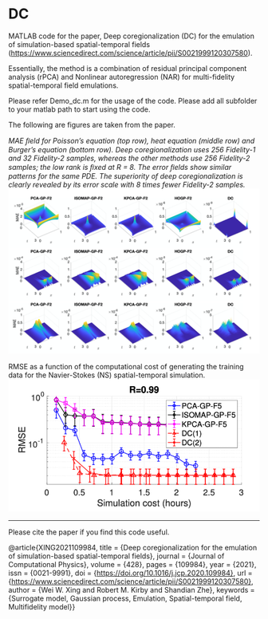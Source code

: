 # DC
MATLAB code for the paper, Deep coregionalization (DC) for the emulation of simulation-based spatial-temporal fields (https://www.sciencedirect.com/science/article/pii/S0021999120307580).

Essentially, the method is a combination of residual principal component analysis (rPCA) and Nonlinear autoregression (NAR) for multi-fidelity spatial-temporal field emulations.

Please refer Demo_dc.m for the usage of the code. Please add all subfolder to your matlab path to start using the code.

The following are figures are taken from the paper.

*MAE ﬁeld for Poisson’s equation (top row), heat equation (middle row) and Burger’s equation (bottom row). Deep coregionalization uses 256 Fidelity-1 and 32 Fidelity-2 samples, whereas the other methods use 256 Fidelity-2 samples; the low rank is ﬁxed at R = 8. The error ﬁelds show similar patterns for the same PDE. The superiority of deep coregionalization is clearly revealed by its error scale with 8 times fewer Fidelity-2 samples.*
![MAE ﬁeld for Poisson’s equation (top row), heat equation (middle row) and Burger’s equation (bottom row). Deep coregionalization uses 256 Fidelity-1 and 32 Fidelity-2 samples, whereas the other methods use 256 Fidelity-2 samples; the low rank is ﬁxed at R = 8. The error ﬁelds show similar patterns for the same PDE. The superiority of deep coregionalization is clearly revealed by its error scale with 8 times fewer Fidelity-2 samples.](./image/2.png)

RMSE as a function of the computational cost of generating the training data for the Navier-Stokes (NS) spatial-temporal simulation.
![RMSE as a function of the computational cost of generating the training data for the Navier-Stokes (NS) spatial-temporal simulation.](./image/3.png)

---
Please cite the paper if you find this code useful.

@article{XING2021109984,
title = {Deep coregionalization for the emulation of simulation-based spatial-temporal fields},
journal = {Journal of Computational Physics},
volume = {428},
pages = {109984},
year = {2021},
issn = {0021-9991},
doi = {https://doi.org/10.1016/j.jcp.2020.109984},
url = {https://www.sciencedirect.com/science/article/pii/S0021999120307580},
author = {Wei W. Xing and Robert M. Kirby and Shandian Zhe},
keywords = {Surrogate model, Gaussian process, Emulation, Spatial-temporal field, Multifidelity model}}

